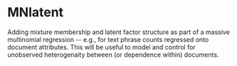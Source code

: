 MNlatent
=====

Adding mixture membership and latent factor structure as part of a massive multinomial regression -- e.g., for text phrase counts regressed onto document attributes.  This will be useful to model and control for unobserved heterogenaity between (or dependence within) documents.  

